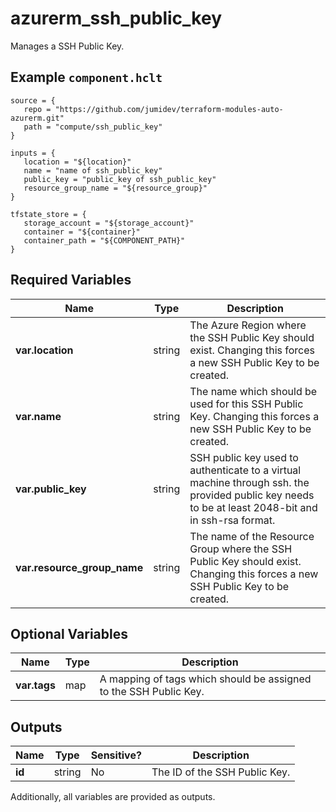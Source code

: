 # azurerm_ssh_public_key

Manages a SSH Public Key.

## Example `component.hclt`

```hcl
source = {
   repo = "https://github.com/jumidev/terraform-modules-auto-azurerm.git" 
   path = "compute/ssh_public_key" 
}

inputs = {
   location = "${location}" 
   name = "name of ssh_public_key" 
   public_key = "public_key of ssh_public_key" 
   resource_group_name = "${resource_group}" 
}

tfstate_store = {
   storage_account = "${storage_account}" 
   container = "${container}" 
   container_path = "${COMPONENT_PATH}" 
}

```

## Required Variables

| Name | Type |  Description |
| ---- | --------- |  ----------- |
| **var.location** | string |  The Azure Region where the SSH Public Key should exist. Changing this forces a new SSH Public Key to be created. | 
| **var.name** | string |  The name which should be used for this SSH Public Key. Changing this forces a new SSH Public Key to be created. | 
| **var.public_key** | string |  SSH public key used to authenticate to a virtual machine through ssh. the provided public key needs to be at least 2048-bit and in ssh-rsa format. | 
| **var.resource_group_name** | string |  The name of the Resource Group where the SSH Public Key should exist. Changing this forces a new SSH Public Key to be created. | 

## Optional Variables

| Name | Type |  Description |
| ---- | --------- |  ----------- |
| **var.tags** | map |  A mapping of tags which should be assigned to the SSH Public Key. | 



## Outputs

| Name | Type | Sensitive? | Description |
| ---- | ---- | --------- | --------- |
| **id** | string | No  | The ID of the SSH Public Key. | 

Additionally, all variables are provided as outputs.
